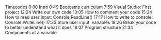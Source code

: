 Timecodes 
0:00 Intro 
0:49 Bootcamp curriculum 
7:59 Visual Studio: First project 
12:24 Write our own code 
13:05 How to comment your code
15:24 How to read user input: Console.ReadLine()
17:17 How to write to console: Console.WriteLine()
17:35 Store user input: variables
18:26 Break your code to better understand what it does
19:07 Program structure
21:34 Components of a variable

